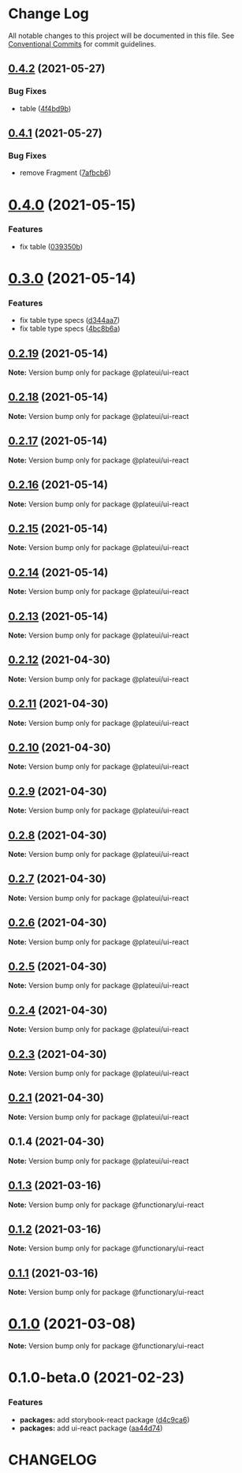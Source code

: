 # Change Log

All notable changes to this project will be documented in this file.
See [Conventional Commits](https://conventionalcommits.org) for commit guidelines.

## [0.4.2](https://github.com/wraft/plateui/compare/@plateui/ui-react@0.4.1...@plateui/ui-react@0.4.2) (2021-05-27)

### Bug Fixes

- table ([4f4bd9b](https://github.com/wraft/plateui/commit/4f4bd9bbdac3d8c0885890dc576f1320354cb6d9))

## [0.4.1](https://github.com/wraft/plateui/compare/@plateui/ui-react@0.4.0...@plateui/ui-react@0.4.1) (2021-05-27)

### Bug Fixes

- remove Fragment ([7afbcb6](https://github.com/wraft/plateui/commit/7afbcb64f005a0ff3a7376667eac2ae561b7d681))

# [0.4.0](https://github.com/wraft/plateui/compare/@plateui/ui-react@0.3.0...@plateui/ui-react@0.4.0) (2021-05-15)

### Features

- fix table ([039350b](https://github.com/wraft/plateui/commit/039350b7b6398c91b6b7ddbd5f7bed2fe373bc0a))

# [0.3.0](https://github.com/wraft/plateui/compare/@plateui/ui-react@0.2.19...@plateui/ui-react@0.3.0) (2021-05-14)

### Features

- fix table type specs ([d344aa7](https://github.com/wraft/plateui/commit/d344aa7f4d65d2dd3ca0fdfeef5c952a69d5238d))
- fix table type specs ([4bc8b6a](https://github.com/wraft/plateui/commit/4bc8b6a8ca1d077e864eb9edfee4265f697f3186))

## [0.2.19](https://github.com/wraft/plateui/compare/@plateui/ui-react@0.2.18...@plateui/ui-react@0.2.19) (2021-05-14)

**Note:** Version bump only for package @plateui/ui-react

## [0.2.18](https://github.com/wraft/plateui/compare/@plateui/ui-react@0.2.17...@plateui/ui-react@0.2.18) (2021-05-14)

**Note:** Version bump only for package @plateui/ui-react

## [0.2.17](https://github.com/wraft/plateui/compare/@plateui/ui-react@0.2.16...@plateui/ui-react@0.2.17) (2021-05-14)

**Note:** Version bump only for package @plateui/ui-react

## [0.2.16](https://github.com/wraft/plateui/compare/@plateui/ui-react@0.2.15...@plateui/ui-react@0.2.16) (2021-05-14)

**Note:** Version bump only for package @plateui/ui-react

## [0.2.15](https://github.com/wraft/plateui/compare/@plateui/ui-react@0.2.14...@plateui/ui-react@0.2.15) (2021-05-14)

**Note:** Version bump only for package @plateui/ui-react

## [0.2.14](https://github.com/wraft/plateui/compare/@plateui/ui-react@0.2.13...@plateui/ui-react@0.2.14) (2021-05-14)

**Note:** Version bump only for package @plateui/ui-react

## [0.2.13](https://github.com/wraft/plateui/compare/@plateui/ui-react@0.2.12...@plateui/ui-react@0.2.13) (2021-05-14)

**Note:** Version bump only for package @plateui/ui-react

## [0.2.12](https://github.com/wraft/plateui/compare/@plateui/ui-react@0.2.11...@plateui/ui-react@0.2.12) (2021-04-30)

**Note:** Version bump only for package @plateui/ui-react

## [0.2.11](https://github.com/wraft/plate/compare/@plateui/ui-react@0.2.10...@plateui/ui-react@0.2.11) (2021-04-30)

**Note:** Version bump only for package @plateui/ui-react

## [0.2.10](https://github.com/wraft/plate/compare/@plateui/ui-react@0.2.9...@plateui/ui-react@0.2.10) (2021-04-30)

**Note:** Version bump only for package @plateui/ui-react

## [0.2.9](https://github.com/wraft/plate/compare/@plateui/ui-react@0.2.8...@plateui/ui-react@0.2.9) (2021-04-30)

**Note:** Version bump only for package @plateui/ui-react

## [0.2.8](https://github.com/wraft/plate/compare/@plateui/ui-react@0.2.7...@plateui/ui-react@0.2.8) (2021-04-30)

**Note:** Version bump only for package @plateui/ui-react

## [0.2.7](https://github.com/wraft/plate/compare/@plateui/ui-react@0.2.6...@plateui/ui-react@0.2.7) (2021-04-30)

**Note:** Version bump only for package @plateui/ui-react

## [0.2.6](https://github.com/wraft/plate/compare/@plateui/ui-react@0.2.5...@plateui/ui-react@0.2.6) (2021-04-30)

**Note:** Version bump only for package @plateui/ui-react

## [0.2.5](https://github.com/wraft/plate/compare/@plateui/ui-react@0.2.4...@plateui/ui-react@0.2.5) (2021-04-30)

**Note:** Version bump only for package @plateui/ui-react

## [0.2.4](https://github.com/wraft/plate/compare/@plateui/ui-react@0.2.3...@plateui/ui-react@0.2.4) (2021-04-30)

**Note:** Version bump only for package @plateui/ui-react

## [0.2.3](https://github.com/wraft/plate/compare/@plateui/ui-react@0.2.1...@plateui/ui-react@0.2.3) (2021-04-30)

**Note:** Version bump only for package @plateui/ui-react

## [0.2.1](https://github.com/wraft/plate/compare/@plateui/ui-react@0.1.4...@plateui/ui-react@0.2.1) (2021-04-30)

**Note:** Version bump only for package @plateui/ui-react

## 0.1.4 (2021-04-30)

**Note:** Version bump only for package @plateui/ui-react

## [0.1.3](https://github.com/wearefunctionary/plate/compare/@functionary/ui-react@0.1.2...@functionary/ui-react@0.1.3) (2021-03-16)

**Note:** Version bump only for package @functionary/ui-react

## [0.1.2](https://github.com/wearefunctionary/plate/compare/@functionary/ui-react@0.1.1...@functionary/ui-react@0.1.2) (2021-03-16)

**Note:** Version bump only for package @functionary/ui-react

## [0.1.1](https://github.com/wearefunctionary/plate/compare/@functionary/ui-react@0.1.0...@functionary/ui-react@0.1.1) (2021-03-16)

**Note:** Version bump only for package @functionary/ui-react

# [0.1.0](https://github.com/wearefunctionary/plate/compare/@functionary/ui-react@0.1.0-beta.0...@functionary/ui-react@0.1.0) (2021-03-08)

**Note:** Version bump only for package @functionary/ui-react

# 0.1.0-beta.0 (2021-02-23)

### Features

- **packages:** add storybook-react package ([d4c9ca6](https://github.com/wearefunctionary/plate/commit/d4c9ca66e24552c5dca6b5f279fac9a72e751e81))
- **packages:** add ui-react package ([aa44d74](https://github.com/wearefunctionary/plate/commit/aa44d74bc9ae63792723a36e76afc872b53d5932))

# CHANGELOG
